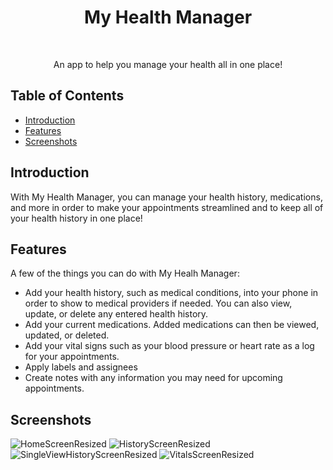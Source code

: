 
<h1 align="center"> My Health Manager </h1> <br>

<p align="center">
  An app to help you manage your health all in one place!
</p>


## Table of Contents

- [Introduction](#introduction)
- [Features](#features)
- [Screenshots](#screenshots)

<!-- END doctoc generated TOC please keep comment here to allow auto update -->

## Introduction

With My Health Manager, you can manage your health history, medications, and more in order to make your appointments streamlined and to keep all of your health history in one place!


## Features

A few of the things you can do with My Healh Manager:

* Add your health history, such as medical conditions, into your phone in order to show to medical providers if needed. You can also view, update, or delete any entered health history.
* Add your current medications. Added medications can then be viewed, updated, or deleted.
* Add your vital signs such as your blood pressure or heart rate as a log for your appointments.
* Apply labels and assignees
* Create notes with any information you may need for upcoming appointments.

## Screenshots


![HomeScreenResized](https://user-images.githubusercontent.com/121825095/234681987-e85a97ea-a3cb-4d6c-85a5-3d3fde2868c1.jpg)
![HistoryScreenResized](https://user-images.githubusercontent.com/121825095/234682249-11dbdfd4-4227-4276-93df-d7f30bc8c8f2.jpg)
![SingleViewHistoryScreenResized](https://user-images.githubusercontent.com/121825095/234682264-dd6b6ee5-0996-4a35-8a20-fee57d9b0738.jpg)
![VitalsScreenResized](https://user-images.githubusercontent.com/121825095/234682282-8bd07672-04bd-45e5-9b1f-a51d407a315e.jpg)



